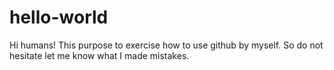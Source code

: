 # hello-world

Hi humans!
This purpose to exercise how to use github by myself.
So do not hesitate let me know what I made mistakes.
